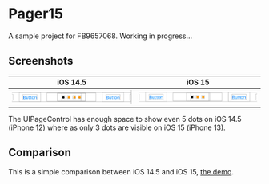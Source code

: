 # Pager15

A sample project for FB9657068. Working in progress...

## Screenshots

|                                          iOS 14.5                                          |                                            iOS 15                                             |
| :----------------------------------------------------------------------------------------: | :-------------------------------------------------------------------------------------------: |
| ![normal header](https://github.com/HenryQuan/Pager15/blob/master/iOS%2014.5.png?raw=true) | ![transparent header](https://github.com/HenryQuan/Pager15/blob/master/iOS%2015.png?raw=true) |

The UIPageControl has enough space to show even 5 dots on iOS 14.5 (iPhone 12) where as only 3 dots are visible on iOS 15 (iPhone 13).

## Comparison

This is a simple comparison between iOS 14.5 and iOS 15, [the demo](https://github.com/HenryQuan/Pager15/blob/master/comparison.mov).
